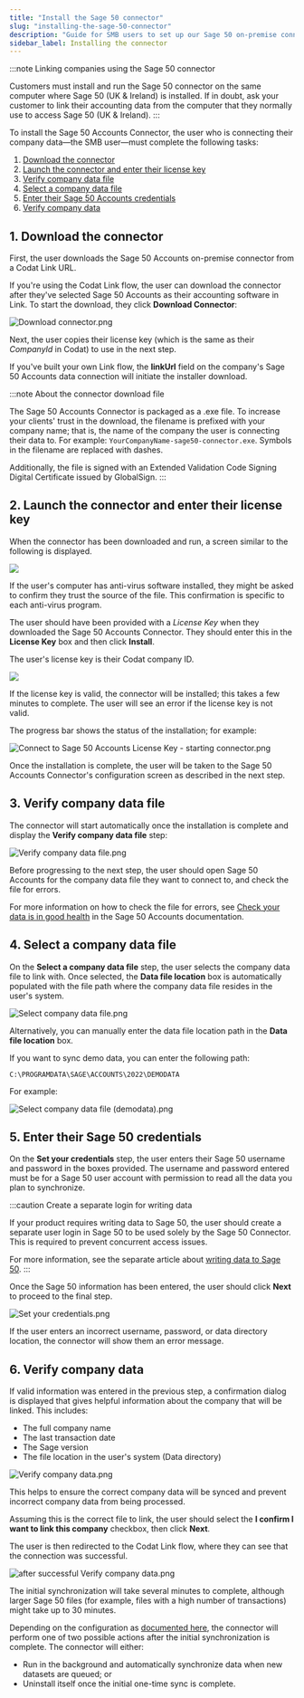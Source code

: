 ```yaml
---
title: "Install the Sage 50 connector"
slug: "installing-the-sage-50-connector"
description: "Guide for SMB users to set up our Sage 50 on-premise connector."
sidebar_label: Installing the connector
---
```


:::note Linking companies using the Sage 50 connector

Customers must install and run the Sage 50 connector on the same computer where Sage 50 (UK & Ireland) is installed. If in doubt, ask your customer to link their accounting data from the computer that they normally use to access Sage 50 (UK & Ireland).
:::

To install the Sage 50 Accounts Connector, the user who is connecting their company data—the SMB user—must complete the following tasks:

1. [Download the connector](/integrations/accounting/sage50/installing-the-sage-50-connector#1-download-the-connector)
2. [Launch the connector and enter their license key](/integrations/accounting/sage50/installing-the-sage-50-connector#2-launch-the-connector-and-enter-their-license-key)
3. [Verify company data file](/integrations/accounting/sage50/installing-the-sage-50-connector#3-verify-company-data-file)
4. [Select a company data file](/integrations/accounting/sage50/installing-the-sage-50-connector#4-select-a-company-data-file)
5. [Enter their Sage 50 Accounts credentials](/integrations/accounting/sage50/installing-the-sage-50-connector#5-enter-their-sage-50-credentials)
6. [Verify company data](/integrations/accounting/sage50/installing-the-sage-50-connector#6-verify-company-data)

## 1. Download the connector

First, the user downloads the Sage 50 Accounts on-premise connector from a Codat Link URL.

If you're using the Codat Link flow, the user can download the connector after they've selected Sage 50 Accounts as their accounting software in Link. To start the download, they click **Download Connector**:

![](/img/old/c15ec77-Download_connector.png "Download connector.png")

Next, the user copies their license key (which is the same as their _CompanyId_ in Codat) to use in the next step.

If you've built your own Link flow, the **linkUrl** field on the company's Sage 50 Accounts data connection will initiate the installer download.

:::note About the connector download file

The Sage 50 Accounts Connector is packaged as a .exe file. To increase your clients' trust in the download, the filename is prefixed with your company name; that is, the name of the company the user is connecting their data to. For example: `YourCompanyName-sage50-connector.exe`. Symbols in the filename are replaced with dashes.

Additionally, the file is signed with an Extended Validation Code Signing Digital Certificate issued by GlobalSign.
:::

## 2. Launch the connector and enter their license key

When the connector has been downloaded and run, a screen similar to the following is displayed.

<img src="/img/old/1b40e3b-Connect_to_Sage_50.png" />

If the user's computer has anti-virus software installed, they might be asked to confirm they trust the source of the file. This confirmation is specific to each anti-virus program.

The user should have been provided with a _License Key_ when they downloaded the Sage 50 Accounts Connector. They should enter this in the **License Key** box and then click **Install**.

The user's license key is their Codat company ID.

<img src="/img/old/7955324-Connect_to_Sage_50_License_Key.png" />

If the license key is valid, the connector will be installed; this takes a few minutes to complete. The user will see an error if the license key is not valid.

The progress bar shows the status of the installation; for example:

![](/img/old/888be28-Connect_to_Sage_50_License_Key_-_starting_connector.png "Connect to Sage 50 Accounts License Key - starting connector.png")

Once the installation is complete, the user will be taken to the Sage 50 Accounts Connector's configuration screen as described in the next step.

## 3. Verify company data file

The connector will start automatically once the installation is complete and display the **Verify company data file** step:

![](/img/old/b585819-Verify_company_data_file.png "Verify company data file.png")

Before progressing to the next step, the user should open Sage 50 Accounts for the company data file they want to connect to, and check the file for errors.

For more information on how to check the file for errors, see <a className="external" href="https://gb-kb.sage.com/portal/app/portlets/results/viewsolution.jsp?solutionid=200427112158551&hypermediatext=null" target="_blank">Check your data is in good health</a> in the Sage 50 Accounts documentation.

## 4. Select a company data file

On the **Select a company data file** step, the user selects the company data file to link with. Once selected, the **Data file location** box is automatically populated with the file path where the company data file resides in the user's system.

![](/img/old/39c7a88-Select_company_data_file.png "Select company data file.png")

Alternatively, you can manually enter the data file location path in the **Data file location** box.

If you want to sync demo data, you can enter the following path:

```
C:\PROGRAMDATA\SAGE\ACCOUNTS\2022\DEMODATA
```

For example:

![](/img/old/476eff9-Select_company_data_file_demodata.png "Select company data file (demodata).png")

## 5. Enter their Sage 50 credentials

On the **Set your credentials** step, the user enters their Sage 50 username and password in the boxes provided. The username and password entered must be for a Sage 50 user account with permission to read all the data you plan to synchronize.

:::caution Create a separate login for writing data

If your product requires writing data to Sage 50, the user should create a separate user login in Sage 50 to be used solely by the Sage 50 Connector. This is required to prevent concurrent access issues.

For more information, see the separate article about [writing data to Sage 50](/integrations/accounting/sage50/pushing-data-to-sage-50).
:::

Once the Sage 50 information has been entered, the user should click **Next** to proceed to the final step.

![](/img/old/1861510-Set_your_credentials.png "Set your credentials.png")

If the user enters an incorrect username, password, or data directory location, the connector will show them an error message.

## 6. Verify company data

If valid information was entered in the previous step, a confirmation dialog is displayed that gives helpful information about the company that will be linked. This includes:

- The full company name
- The last transaction date
- The Sage version
- The file location in the user's system (Data directory)

![](/img/old/3daca42-Verify_company_data.png "Verify company data.png")

This helps to ensure the correct company data will be synced and prevent incorrect company data from being processed.

Assuming this is the correct file to link, the user should select the **I confirm I want to link this company** checkbox, then click **Next**.

The user is then redirected to the Codat Link flow, where they can see that the connection was successful.

![](/img/old/9a9caa6-after_successful_Verify_company_data.png "after successful Verify company data.png")

The initial synchronization will take several minutes to complete, although larger Sage 50 files (for example, files with a high number of transactions) might take up to 30 minutes.

Depending on the configuration as [documented here](/integrations/accounting/offline-connectors), the connector will perform one of two possible actions after the initial synchronization is complete. The connector will either:

- Run in the background and automatically synchronize data when new datasets are queued; or
- Uninstall itself once the initial one-time sync is complete.
